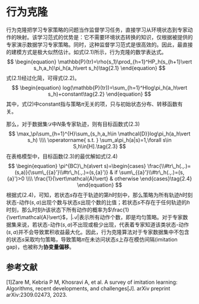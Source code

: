 # 行为克隆

行为克隆把学习专家策略的问题当作监督学习任务，直接学习从环境状态到专家动作的映射。该学习范式的优势是：它不需要环境状态转换的知识，仅根据被提供的专家演示数据学习专家策略。同时，这种监督学习范式是很高效的。因此，最直接的建模方式是极大似然估计。如式(2.1)所示，行为克隆的数学表达式。
$$
\begin{equation} 
\mathbb{P}(tr)=\rho(s_1)\prod_{h=1}^HP_h(s_{h+1}\vert s_h,a_h)\pi_h(a_h\vert s_h)\tag{2.1}
\end{equation}
$$
式(2.1)经过化简，可得式(2.2)。
$$
\begin{equation}
log(\mathbb{P}(tr))=\sum_{h=1}^Hlog\pi_h(a_h\vert s_h)+constant\tag{2.2}
\end{equation}
$$
其中，式(2)中constant指与策略$\pi$无关的项，只与初始状态分布、转移函数有关。

 那么，对于数据集$\mathcal{D}$中$N$条专家轨迹，则有目标函数式(2.3)
$$
\max_\pi\sum_{h=1}^{H}\sum_{s_h,a_h\in \mathcal{D}}log\pi_h(a_h\vert s_h) \\\\
\operatorname{ s.t. } 
\sum_a\pi_h(a|s)=1,\forall s\in S,h\in[H].\tag{2.3}
$$
在表格模型中，目标函数(2.3)的最优解如式(2.4) 
$$
\begin{equation}
\pi^{BC}\_h(a\vert s)=\begin{cases}
\frac{\\#tr\_h(.,.)=(s,a)}{\sum\_{{a}'}\\#tr\_h(.,.)=(s,{a}')} & if \sum\_{{a}'}\\#tr\_h(.,.)=(s,{a}')>0 \\\\
\frac{1}{\vert\mathcal{A}\vert} & otherwise
\end{cases}\tag{2.4}
\end{equation}
$$
根据式(2.4)，可知，若状态$s$存在于轨迹的第$h$时刻中，那么策略为所有轨迹$h$时刻状态-动作$(s,a)$出现个数与状态$s$出现个数的比值；若状态$s$不存在于任何轨迹的$h$时刻，那么时刻$h$该状态下所有动作的概率为$\frac{1}{\vert\mathcal{A}\vert}$，$\vert\mathcal{A}\vert$表示所有动作个数，即是均匀策略。对于专家数据集来说，若状态-动作$(s,a)$不出现或极少出现，代表着专家知道该类状态-动作$(s,a)$并不会导致累积收益最大化。因此，行为克隆算法对于专家数据集中不包含的状态$s$采取均匀策略，导致策略$\pi$在未访问状态$s$上存在模仿间隔(imitation gap)，也被称为**协变量偏移**。





## 参考文献

[1]Zare M, Kebria P M, Khosravi A, et al. A survey of imitation learning: Algorithms, recent developments, and challenges[J]. arXiv preprint arXiv:2309.02473, 2023.

